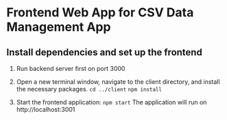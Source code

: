 # Frontend Web App for CSV Data Management App

## Install dependencies and set up the frontend

1. Run backend server first on port 3000

2. Open a new terminal window, navigate to the client directory, and install the necessary packages.
   `cd ../client`
   `npm install`

3. Start the frontend application:
   `npm start`
   The application will run on http://localhost:3001
